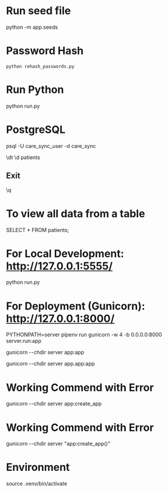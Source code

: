 # Run seed file
python -m app.seeds

# Password Hash
    python rehash_passwords.py


# Run Python 
python run.py

# PostgreSQL 
psql -U care_sync_user -d care_sync

\dt
\d patients

## Exit
\q 

# To view all data from a table
SELECT * FROM patients;


# For Local Development: http://127.0.0.1:5555/

python run.py

# For Deployment (Gunicorn): http://127.0.0.1:8000/

PYTHONPATH=server pipenv run gunicorn -w 4 -b 0.0.0.0:8000 server.run:app


<!-- Deployment Tests -->
gunicorn --chdir server app:app

gunicorn --chdir server app.app:app

# Working Commend with Error
gunicorn --chdir server app:create_app

# Working Commend with Error
gunicorn --chdir server "app:create_app()"

# Environment 
source .venv/bin/activate
